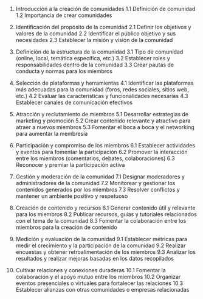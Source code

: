 1. Introducción a la creación de comunidades
   1.1 Definición de comunidad
   1.2 Importancia de crear comunidades

2. Identificación del propósito de la comunidad
   2.1 Definir los objetivos y valores de la comunidad
   2.2 Identificar el público objetivo y sus necesidades
   2.3 Establecer la misión y visión de la comunidad

3. Definición de la estructura de la comunidad
   3.1 Tipo de comunidad (online, local, temática específica, etc.)
   3.2 Establecer roles y responsabilidades dentro de la comunidad
   3.3 Crear pautas de conducta y normas para los miembros

4. Selección de plataformas y herramientas
   4.1 Identificar las plataformas más adecuadas para la comunidad (foros, redes sociales, sitios web, etc.)
   4.2 Evaluar las características y funcionalidades necesarias
   4.3 Establecer canales de comunicación efectivos

5. Atracción y reclutamiento de miembros
   5.1 Desarrollar estrategias de marketing y promoción
   5.2 Crear contenido relevante y atractivo para atraer a nuevos miembros
   5.3 Fomentar el boca a boca y el networking para aumentar la membresía

6. Participación y compromiso de los miembros
   6.1 Establecer actividades y eventos para fomentar la participación
   6.2 Promover la interacción entre los miembros (comentarios, debates, colaboraciones)
   6.3 Reconocer y premiar la participación activa

7. Gestión y moderación de la comunidad
   7.1 Designar moderadores y administradores de la comunidad
   7.2 Monitorear y gestionar los contenidos generados por los miembros
   7.3 Resolver conflictos y mantener un ambiente positivo y respetuoso

8. Creación de contenido y recursos
   8.1 Generar contenido útil y relevante para los miembros
   8.2 Publicar recursos, guías y tutoriales relacionados con el tema de la comunidad
   8.3 Fomentar la colaboración entre los miembros para la creación de contenido

9. Medición y evaluación de la comunidad
   9.1 Establecer métricas para medir el crecimiento y la participación de la comunidad
   9.2 Realizar encuestas y obtener retroalimentación de los miembros
   9.3 Analizar los resultados y realizar mejoras basadas en los datos recopilados

10. Cultivar relaciones y conexiones duraderas
    10.1 Fomentar la colaboración y el apoyo mutuo entre los miembros
    10.2 Organizar eventos presenciales o virtuales para fortalecer las relaciones
    10.3 Establecer alianzas con otras comunidades o empresas relacionadas
